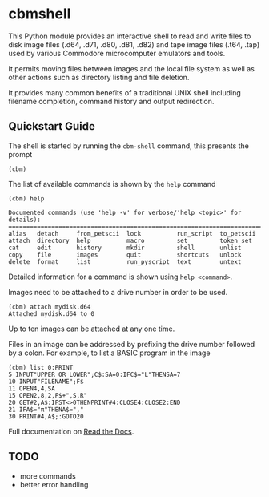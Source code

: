 # cbmshell

This Python module provides an interactive shell to read and write files to disk image files (.d64, .d71, .d80, .d81, .d82) and tape image files (.t64, .tap) used by various Commodore microcomputer emulators and tools.

It permits moving files between images and the local file system as well as other actions such as directory listing and file deletion.

It provides many common benefits of a traditional UNIX shell including filename completion, command history and output redirection.


## Quickstart Guide

The shell is started by running the `cbm-shell` command, this presents the prompt

```
(cbm)
```

The list of available commands is shown by the `help` command

```
(cbm) help

Documented commands (use 'help -v' for verbose/'help <topic>' for details):
===========================================================================
alias   detach     from_petscii  lock          run_script  to_petscii
attach  directory  help          macro         set         token_set
cat     edit       history       mkdir         shell       unlist
copy    file       images        quit          shortcuts   unlock
delete  format     list          run_pyscript  text        untext
```

Detailed information for a command is shown using `help <command>`.

Images need to be attached to a drive number in order to be used.

```
(cbm) attach mydisk.d64
Attached mydisk.d64 to 0
```

Up to ten images can be attached at any one time.

Files in an image can be addressed by prefixing the drive number followed by a colon. For example, to list a BASIC program in the image

```
(cbm) list 0:PRINT
5 INPUT"UPPER OR LOWER";C$:SA=0:IFC$="L"THENSA=7
10 INPUT"FILENAME";F$
11 OPEN4,4,SA
15 OPEN2,8,2,F$+",S,R"
20 GET#2,A$:IFST<>0THENPRINT#4:CLOSE4:CLOSE2:END
21 IFA$="π"THENA$=","
30 PRINT#4,A$;:GOTO20
```

Full documentation on [Read the Docs](https://cbmshell.readthedocs.io/en/latest/).


## TODO

* more commands
* better error handling
